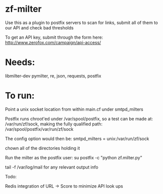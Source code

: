 zf-milter
=========

Use this as a plugin to postfix servers to scan for links, submit all of them to our API and check bad thresholds

To get an API key, submit through the form here:
http://www.zerofox.com/campaign/api-access/

Needs:
========
libmilter-dev
pymilter, re, json, requests, postfix

To run:
=======
Point a unix socket location from within main.cf under smtpd_milters

Postfix runs chroot'ed under /var/spool/postfix, so a test can be made at:
/var/run/zf/sock, making the fully qualified path: 
/var/spool/postfix/var/run/zf/sock

The config option would then be:
smtpd_milters = unix:/var/run/zf/sock

chown all of the directories holding it

Run the milter as the postfix user:
su postfix -c "python zf.milter.py"

tail -f /var/log/mail for any relevant output info

Todo:

Redis integration of URL -> Score to minimize API look ups
